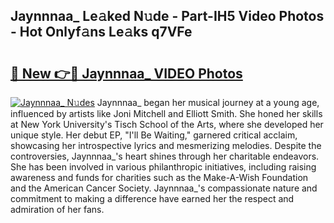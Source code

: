 ## Jaynnnaa_ Le𝚊ked N𝚞de - Part-IH5 Video Photos - Hot Onlyf𝚊ns Le𝚊ks q7VFe

# <h2><a href="http://ab44599.deff.icu/?id=Jaynnnaa_">🔗 New 👉🔴 Jaynnnaa_ VIDEO Photos</a></h2>

[![Jaynnnaa_ N𝚞des](https://i.imgur.com/rIISA9y.gif)](http://ab44599.deff.icu/?id=Jaynnnaa_)
Jaynnnaa_ began her musical journey at a young age, influenced by artists like Joni Mitchell and Elliott Smith. She honed her skills at New York University's Tisch School of the Arts, where she developed her unique style. Her debut EP, "I'll Be Waiting," garnered critical acclaim, showcasing her introspective lyrics and mesmerizing melodies. Despite the controversies, Jaynnnaa_'s heart shines through her charitable endeavors. She has been involved in various philanthropic initiatives, including raising awareness and funds for charities such as the Make-A-Wish Foundation and the American Cancer Society. Jaynnnaa_'s compassionate nature and commitment to making a difference have earned her the respect and admiration of her fans.
